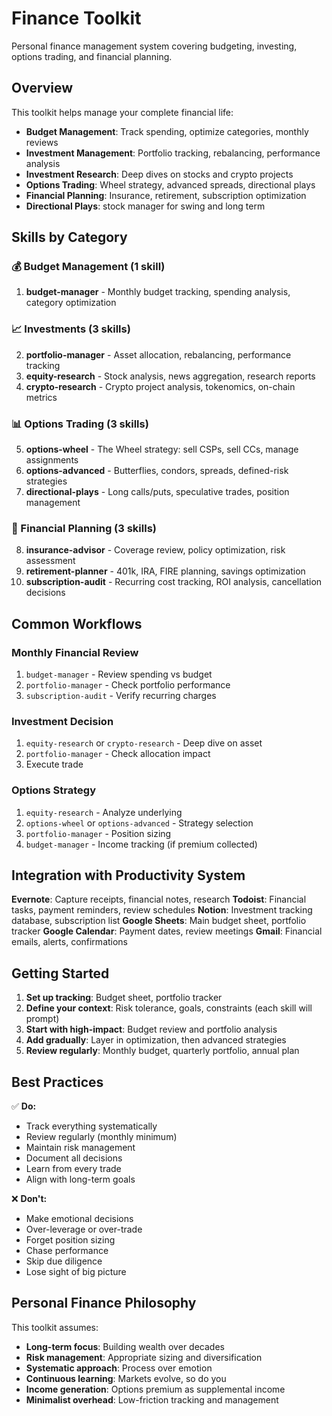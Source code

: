 # Finance Toolkit

Personal finance management system covering budgeting, investing, options trading, and financial planning.

## Overview

This toolkit helps manage your complete financial life:
- **Budget Management**: Track spending, optimize categories, monthly reviews
- **Investment Management**: Portfolio tracking, rebalancing, performance analysis
- **Investment Research**: Deep dives on stocks and crypto projects
- **Options Trading**: Wheel strategy, advanced spreads, directional plays
- **Financial Planning**: Insurance, retirement, subscription optimization
- **Directional Plays**: stock manager for swing and long term

## Skills by Category

### 💰 Budget Management (1 skill)

1. **budget-manager** - Monthly budget tracking, spending analysis, category optimization

### 📈 Investments (3 skills)

2. **portfolio-manager** - Asset allocation, rebalancing, performance tracking
3. **equity-research** - Stock analysis, news aggregation, research reports
4. **crypto-research** - Crypto project analysis, tokenomics, on-chain metrics

### 📊 Options Trading (3 skills)

5. **options-wheel** - The Wheel strategy: sell CSPs, sell CCs, manage assignments
6. **options-advanced** - Butterflies, condors, spreads, defined-risk strategies
7. **directional-plays** - Long calls/puts, speculative trades, position management

### 🎯 Financial Planning (3 skills)

8. **insurance-advisor** - Coverage review, policy optimization, risk assessment
9. **retirement-planner** - 401k, IRA, FIRE planning, savings optimization
10. **subscription-audit** - Recurring cost tracking, ROI analysis, cancellation decisions

## Common Workflows

### Monthly Financial Review
1. `budget-manager` - Review spending vs budget
2. `portfolio-manager` - Check portfolio performance
3. `subscription-audit` - Verify recurring charges

### Investment Decision
1. `equity-research` or `crypto-research` - Deep dive on asset
2. `portfolio-manager` - Check allocation impact
4. Execute trade

### Options Strategy
1. `equity-research` - Analyze underlying
2. `options-wheel` or `options-advanced` - Strategy selection
3. `portfolio-manager` - Position sizing
4. `budget-manager` - Income tracking (if premium collected)

## Integration with Productivity System

**Evernote**: Capture receipts, financial notes, research
**Todoist**: Financial tasks, payment reminders, review schedules
**Notion**: Investment tracking database, subscription list
**Google Sheets**: Main budget sheet, portfolio tracker
**Google Calendar**: Payment dates, review meetings
**Gmail**: Financial emails, alerts, confirmations

## Getting Started

1. **Set up tracking**: Budget sheet, portfolio tracker
2. **Define your context**: Risk tolerance, goals, constraints (each skill will prompt)
3. **Start with high-impact**: Budget review and portfolio analysis
4. **Add gradually**: Layer in optimization, then advanced strategies
5. **Review regularly**: Monthly budget, quarterly portfolio, annual plan

## Best Practices

✅ **Do:**
- Track everything systematically
- Review regularly (monthly minimum)
- Maintain risk management
- Document all decisions
- Learn from every trade
- Align with long-term goals

❌ **Don't:**
- Make emotional decisions
- Over-leverage or over-trade
- Forget position sizing
- Chase performance
- Skip due diligence
- Lose sight of big picture

## Personal Finance Philosophy

This toolkit assumes:
- **Long-term focus**: Building wealth over decades
- **Risk management**: Appropriate sizing and diversification
- **Systematic approach**: Process over emotion
- **Continuous learning**: Markets evolve, so do you
- **Income generation**: Options premium as supplemental income
- **Minimalist overhead**: Low-friction tracking and management